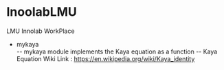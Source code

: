 # InoolabLMU
LMU Innolab WorkPlace

- mykaya  
-- mykaya module implements the Kaya equation as a function
-- Kaya Equation Wiki Link : https://en.wikipedia.org/wiki/Kaya_identity
